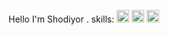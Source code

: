 Hello I'm Shodiyor . skills: <img src="https://cdn-icons-png.flaticon.com/512/7404/7404512.png" width="20px">  <img src="https://cdn-icons-png.flaticon.com/512/7404/7404503.png" width="20px"> <img src="https://cdn-icons-png.flaticon.com/128/5775/5775698.png" width="20px">

<!---
Ashdev0208/Ashdev0208 is a ✨ special ✨ repository because its `README.md` (this file) appears on your GitHub profile.
You can click the Preview link to take a look at your changes.
--->
